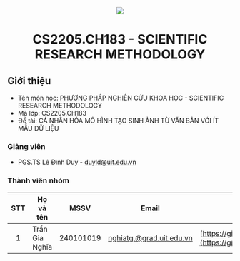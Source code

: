 <p align="center">
  <a href="https://www.uit.edu.vn/"><img src="https://www.uit.edu.vn/sites/vi/files/banner.png"></a>
<h1 align="center"><b>CS2205.CH183 - SCIENTIFIC RESEARCH METHODOLOGY</b></h1>

## Giới thiệu

- Tên môn học: PHƯƠNG PHÁP NGHIÊN CỨU KHOA HỌC - SCIENTIFIC RESEARCH METHODOLOGY
- Mã lớp: CS2205.CH183
- Đề tài: CÁ NHÂN HÓA MÔ HÌNH TẠO SINH ẢNH TỪ VĂN BẢN VỚI ÍT MẪU DỮ LIỆU

### Giảng viên

- PGS.TS Lê Đình Duy - duyld@uit.edu.vn

### Thành viên nhóm

| STT | Họ và tên            | MSSV      | Email                       | Github                                        |
| :-: | -------------------- | --------- | --------------------------- | --------------------------------------------- |
|  1  | Trần Gia Nghĩa | 240101019 | nghiatg.@grad.uit.edu.vn  |  [https://github.com/tilo2402/CS2205.CH183.git](https://github.com/SoulOfWindTGN) |
